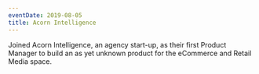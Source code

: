 ```yaml
---
eventDate: 2019-08-05
title: Acorn Intelligence
---
```

Joined Acorn Intelligence, an agency start-up, as their first Product Manager to build an as yet unknown product for the eCommerce and Retail Media space.
